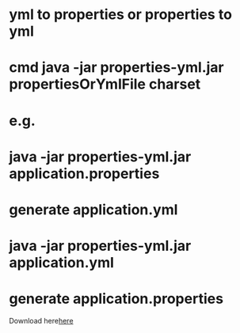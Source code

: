 # yml to properties or properties to yml
# cmd java -jar properties-yml.jar propertiesOrYmlFile charset
# e.g.
# java -jar properties-yml.jar application.properties
# generate application.yml
# java -jar properties-yml.jar application.yml
# generate application.properties
Download here<a href="https://github.com/semjase1/util/archive/refs/heads/master.zip">here</a>
